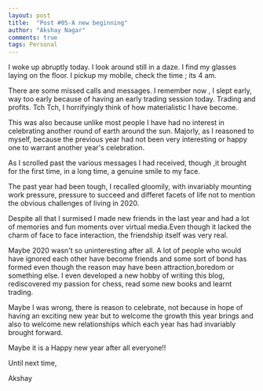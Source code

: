 ```yaml
---
layout: post
title:  "Post #05-A new beginning"
author: "Akshay Nagar"
comments: true
tags: Personal
---
```


I woke up abruptly today. I look around still in a daze. I find my glasses laying on the floor. I pickup my mobile, check the time ; its 4 am. 

There are some missed calls and messages.
I remember now , I slept  early, way too early because of having an early trading session today.
Trading and profits. Tch Tch, I horrifyingly think of how materialistic I have become.

This was also because unlike most people I have had no interest in celebrating another round of earth around the sun. Majorly, as I reasoned to myself, because the previous 
year had not been very interesting or happy one to warrant another year's celebration.

As I scrolled past the various messages I had received, though ,it brought for the first time, in a long time, a genuine smile to my face. 

The past year had been tough, I recalled gloomily, with invariably mounting work pressure, pressure to succeed and differet facets of life not to mention the obvious challenges of living in 2020. 

Despite all that I surmised I made new friends in the last year and had a lot of memories and fun moments over virtual media.Even though it lacked the charm of face to face interaction, the friendship itself was very real. 

Maybe 2020 wasn't so uninteresting after all.
A lot of people who would have ignored each other have become friends and some sort of bond has formed even though the reason may have been attraction,boredom or something else.
I even developed a new hobby of writing this blog, rediscovered my passion for chess, read some new books and learnt trading.

Maybe I was wrong, there is reason to celebrate, not because in hope of having an exciting new year but to welcome the growth this year brings and also to welcome new relationships which each year has had invariably brought forward.

Maybe it is a Happy new year after all everyone!!

Until next time, 

Akshay

